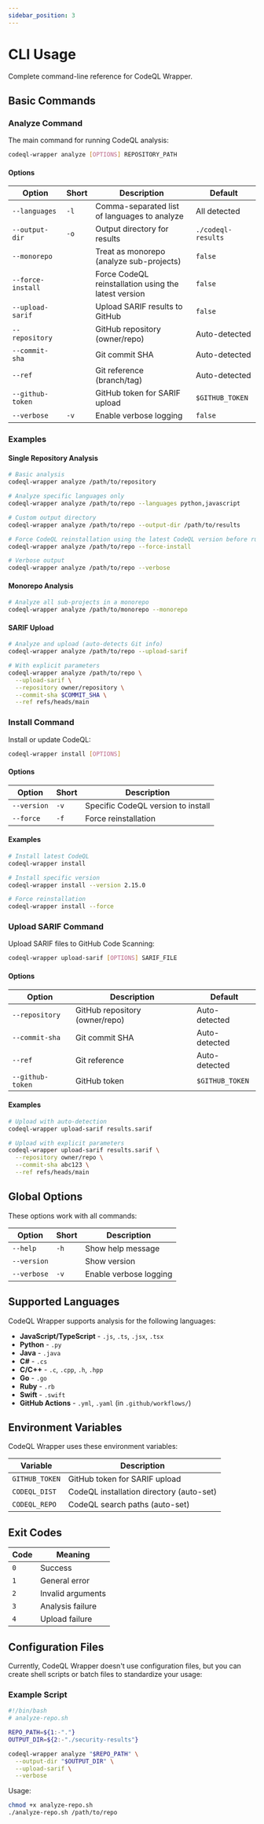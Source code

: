 ```yaml
---
sidebar_position: 3
---
```


# CLI Usage

Complete command-line reference for CodeQL Wrapper.

## Basic Commands

### Analyze Command

The main command for running CodeQL analysis:

```bash
codeql-wrapper analyze [OPTIONS] REPOSITORY_PATH
```

#### Options

| Option | Short | Description | Default |
|--------|-------|-------------|---------|
| `--languages` | `-l` | Comma-separated list of languages to analyze | All detected |
| `--output-dir` | `-o` | Output directory for results | `./codeql-results` |
| `--monorepo` | | Treat as monorepo (analyze sub-projects) | `false` |
| `--force-install` | | Force CodeQL reinstallation using the latest version| `false` |
| `--upload-sarif` | | Upload SARIF results to GitHub | `false` |
| `--repository` | | GitHub repository (owner/repo) | Auto-detected |
| `--commit-sha` | | Git commit SHA | Auto-detected |
| `--ref` | | Git reference (branch/tag) | Auto-detected |
| `--github-token` | | GitHub token for SARIF upload | `$GITHUB_TOKEN` |
| `--verbose` | `-v` | Enable verbose logging | `false` |

### Examples

#### Single Repository Analysis

```bash
# Basic analysis
codeql-wrapper analyze /path/to/repository

# Analyze specific languages only
codeql-wrapper analyze /path/to/repo --languages python,javascript

# Custom output directory
codeql-wrapper analyze /path/to/repo --output-dir /path/to/results

# Force CodeQL reinstallation using the latest CodeQL version before runing the analyze 
codeql-wrapper analyze /path/to/repo --force-install

# Verbose output
codeql-wrapper analyze /path/to/repo --verbose
```

#### Monorepo Analysis

```bash
# Analyze all sub-projects in a monorepo
codeql-wrapper analyze /path/to/monorepo --monorepo

```

#### SARIF Upload

```bash
# Analyze and upload (auto-detects Git info)
codeql-wrapper analyze /path/to/repo --upload-sarif

# With explicit parameters
codeql-wrapper analyze /path/to/repo \
  --upload-sarif \
  --repository owner/repository \
  --commit-sha $COMMIT_SHA \
  --ref refs/heads/main
```

### Install Command

Install or update CodeQL:

```bash
codeql-wrapper install [OPTIONS]
```

#### Options

| Option | Short | Description |
|--------|-------|-------------|
| `--version` | `-v` | Specific CodeQL version to install |
| `--force` | `-f` | Force reinstallation |

#### Examples

```bash
# Install latest CodeQL
codeql-wrapper install

# Install specific version
codeql-wrapper install --version 2.15.0

# Force reinstallation
codeql-wrapper install --force
```

### Upload SARIF Command

Upload SARIF files to GitHub Code Scanning:

```bash
codeql-wrapper upload-sarif [OPTIONS] SARIF_FILE
```

#### Options

| Option | Description | Default |
|--------|-------------|---------|
| `--repository` | GitHub repository (owner/repo) | Auto-detected |
| `--commit-sha` | Git commit SHA | Auto-detected |
| `--ref` | Git reference | Auto-detected |
| `--github-token` | GitHub token | `$GITHUB_TOKEN` |

#### Examples

```bash
# Upload with auto-detection
codeql-wrapper upload-sarif results.sarif

# Upload with explicit parameters
codeql-wrapper upload-sarif results.sarif \
  --repository owner/repo \
  --commit-sha abc123 \
  --ref refs/heads/main
```

## Global Options

These options work with all commands:

| Option | Short | Description |
|--------|-------|-------------|
| `--help` | `-h` | Show help message |
| `--version` | | Show version |
| `--verbose` | `-v` | Enable verbose logging |

## Supported Languages

CodeQL Wrapper supports analysis for the following languages:

- **JavaScript/TypeScript** - `.js`, `.ts`, `.jsx`, `.tsx`
- **Python** - `.py`
- **Java** - `.java`
- **C#** - `.cs`
- **C/C++** - `.c`, `.cpp`, `.h`, `.hpp`
- **Go** - `.go`
- **Ruby** - `.rb`
- **Swift** - `.swift`
- **GitHub Actions** - `.yml`, `.yaml` (in `.github/workflows/`)

## Environment Variables

CodeQL Wrapper uses these environment variables:

| Variable | Description |
|----------|-------------|
| `GITHUB_TOKEN` | GitHub token for SARIF upload |
| `CODEQL_DIST` | CodeQL installation directory (auto-set) |
| `CODEQL_REPO` | CodeQL search paths (auto-set) |

## Exit Codes

| Code | Meaning |
|------|---------|
| `0` | Success |
| `1` | General error |
| `2` | Invalid arguments |
| `3` | Analysis failure |
| `4` | Upload failure |

## Configuration Files

Currently, CodeQL Wrapper doesn't use configuration files, but you can create shell scripts or batch files to standardize your usage:

### Example Script

```bash
#!/bin/bash
# analyze-repo.sh

REPO_PATH=${1:-"."}
OUTPUT_DIR=${2:-"./security-results"}

codeql-wrapper analyze "$REPO_PATH" \
  --output-dir "$OUTPUT_DIR" \
  --upload-sarif \
  --verbose
```

Usage:

```bash
chmod +x analyze-repo.sh
./analyze-repo.sh /path/to/repo
```
